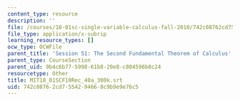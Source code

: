 ```yaml
---
content_type: resource
description: ''
file: /courses/18-01sc-single-variable-calculus-fall-2010/742c08762cd7554294668c9b9e9e76c5_MIT18_01SCF10Rec_40a_300k.vtt
file_type: application/x-subrip
learning_resource_types: []
ocw_type: OCWFile
parent_title: 'Session 51: The Second Fundamental Theorem of Calculus'
parent_type: CourseSection
parent_uid: 9b4c6b77-5998-61b8-20e8-c804596b8c24
resourcetype: Other
title: MIT18_01SCF10Rec_40a_300k.srt
uid: 742c0876-2cd7-5542-9466-8c9b9e9e76c5
---
```

